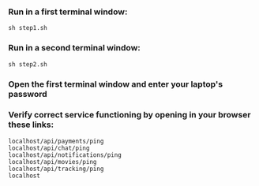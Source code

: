 ### Run in a first terminal window:
    sh step1.sh

### Run in a second terminal window:
    sh step2.sh

### Open the first terminal window and enter your laptop's password

### Verify correct service functioning by opening in your browser these links:
    localhost/api/payments/ping
    localhost/api/chat/ping
    localhost/api/notifications/ping
    localhost/api/movies/ping
    localhost/api/tracking/ping
    localhost
